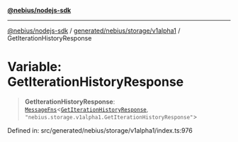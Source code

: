 [**@nebius/nodejs-sdk**](../../../../../README.md)

---

[@nebius/nodejs-sdk](../../../../../README.md) / [generated/nebius/storage/v1alpha1](../README.md) / GetIterationHistoryResponse

# Variable: GetIterationHistoryResponse

> **GetIterationHistoryResponse**: [`MessageFns`](../../../../../runtime/protos/core/interfaces/MessageFns.md)\<[`GetIterationHistoryResponse`](../interfaces/GetIterationHistoryResponse.md), `"nebius.storage.v1alpha1.GetIterationHistoryResponse"`\>

Defined in: src/generated/nebius/storage/v1alpha1/index.ts:976
